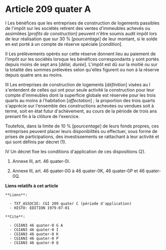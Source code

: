 # Article 209 quater A

I  Les bénéfices que les entreprises de construction de logements passibles de l'impôt sur les sociétés retirent des ventes
d'immeubles achevés ou assimilées [*profits de construction*] peuvent n'être soumis audit impôt lors de leur réalisation que
sur 30 % [*pourcentage*] de leur montant, si le solde en est porté à un compte de réserve spéciale [*condition*].

II  Les prélèvements opérés sur cette réserve donnent lieu au paiement de l'impôt sur les sociétés lorsque les bénéfices
correspondants y sont portés depuis moins de sept ans [*délai, durée*]. L'impôt est dû sur la moitié ou sur la totalité des
sommes prélevées selon qu'elles figurent ou non à la réserve depuis quatre ans au moins.

III  Les entreprises de construction de logements [*définition*] visées au I s'entendent de celles qui ont pour seule
activité la construction pour leur compte d'immeubles dont la superficie globale est réservée pour les trois quarts au moins
à l'habitation [*affectation*] ; la proportion des trois quarts s'apprécie sur l'ensemble des constructions achevées ou
vendues soit à terme, soit en état futur d'achèvement, au cours de la période de trois ans prenant fin à la clôture de
l'exercice.

Toutefois, dans la limite de 10 % [*pourcentage*] de leurs fonds propres, ces entreprises peuvent placer leurs disponibilités
ou effectuer, sous forme de prises de participations, des investissements se rattachant à leur activité et qui sont définis
par décret (1).

IV  Un décret fixe les conditions d'application de ces dispositions (2).

1)  Annexe III, art. 46 quater-0I.

2)  Annexe III, art. 46 quater-0G à 46 quater-0K, 46 quater-0P et 46 quater-0Q.

**Liens relatifs à cet article**

	**Liens**:

	  - TXT_ASSOCIE: CGI 209 quater C (période d'application)
	  - HISTO: EDITION 1979-07-01

	**Cite**:

	  - CGIAN3 46 quater-0 G A
	  - CGIAN3 46 quater-0 I
	  - CGIAN3 46 quater-0 K
	  - CGIAN3 46 quater-0 P
	  - CGIAN3 46 quater-0 Q
